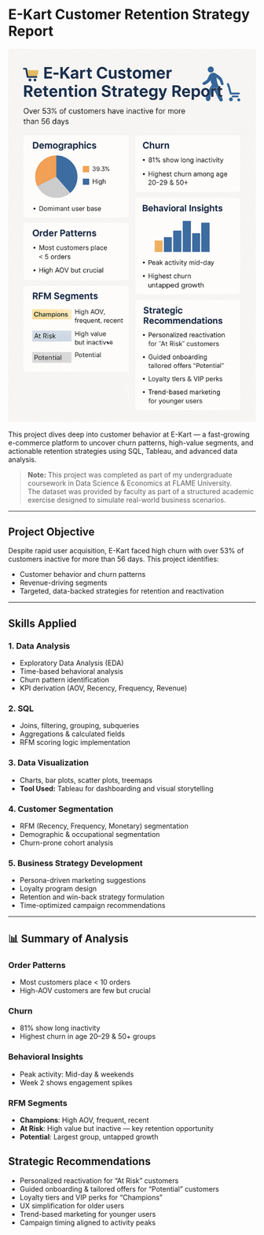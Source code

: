 # E-Kart Customer Retention Strategy Report
<p align="center">
  <img src="ChatGPT Image Jul 28, 2025 at 01_03_08 PM.png" width="600"/>
</p>

This project dives deep into customer behavior at E-Kart — a fast-growing e-commerce platform to uncover churn patterns, high-value segments, and actionable retention strategies using SQL, Tableau, and advanced data analysis.
 >**Note:** This project was completed as part of my undergraduate coursework in Data Science & Economics at FLAME University.  
> The dataset was provided by faculty as part of a structured academic exercise designed to simulate real-world business scenarios.
---

## Project Objective

Despite rapid user acquisition, E-Kart faced high churn with over 53% of customers inactive for more than 56 days. This project identifies:

- Customer behavior and churn patterns
- Revenue-driving segments
- Targeted, data-backed strategies for retention and reactivation

---


## Skills Applied

### 1. **Data Analysis**
- Exploratory Data Analysis (EDA)
- Time-based behavioral analysis
- Churn pattern identification
- KPI derivation (AOV, Recency, Frequency, Revenue)

### 2. **SQL**
- Joins, filtering, grouping, subqueries
- Aggregations & calculated fields
- RFM scoring logic implementation

### 3. **Data Visualization**
- Charts, bar plots, scatter plots, treemaps
- **Tool Used:** Tableau for dashboarding and visual storytelling

### 4. **Customer Segmentation**
- RFM (Recency, Frequency, Monetary) segmentation
- Demographic & occupational segmentation
- Churn-prone cohort analysis

### 5. **Business Strategy Development**
- Persona-driven marketing suggestions
- Loyalty program design
- Retention and win-back strategy formulation
- Time-optimized campaign recommendations

---

## 📊 Summary of Analysis
### Order Patterns
- Most customers place < 10 orders
- High-AOV customers are few but crucial

### Churn
- 81% show long inactivity
- Highest churn in age 20–29 & 50+ groups

### Behavioral Insights
- Peak activity: Mid-day & weekends
- Week 2 shows engagement spikes

### RFM Segments
- **Champions**: High AOV, frequent, recent
- **At Risk**: High value but inactive — key retention opportunity
- **Potential**: Largest group, untapped growth

## Strategic Recommendations

- Personalized reactivation for “At Risk” customers
- Guided onboarding & tailored offers for “Potential” customers
- Loyalty tiers and VIP perks for “Champions”
- UX simplification for older users
- Trend-based marketing for younger users
- Campaign timing aligned to activity peaks
